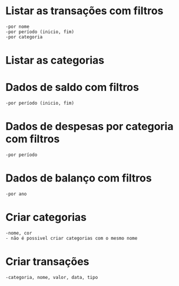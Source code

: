 # Listar as transações com filtros
	-por nome 
	-por período (inicio, fim)
	-por categoria

# Listar as categorias 

# Dados de saldo com filtros
	-por período (inicio, fim)

# Dados de despesas por categoria com filtros
	-por período 

# Dados de balanço com filtros
	-por ano

# Criar categorias 
	-nome, cor
	- não é possivel criar categorias com o mesmo nome

# Criar transações
	-categoria, nome, valor, data, tipo